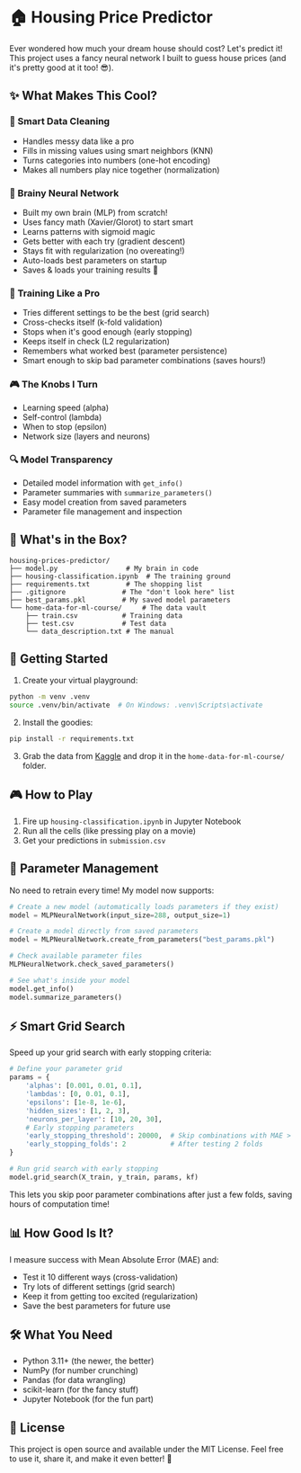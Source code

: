 # 🏠 Housing Price Predictor

Ever wondered how much your dream house should cost? Let's predict it! This project uses a fancy neural network I built to guess house prices (and it's pretty good at it too! 😎).

## ✨ What Makes This Cool?

### 🧹 Smart Data Cleaning
- Handles messy data like a pro
- Fills in missing values using smart neighbors (KNN)
- Turns categories into numbers (one-hot encoding)
- Makes all numbers play nice together (normalization)

### 🧠 Brainy Neural Network
- Built my own brain (MLP) from scratch!
- Uses fancy math (Xavier/Glorot) to start smart
- Learns patterns with sigmoid magic
- Gets better with each try (gradient descent)
- Stays fit with regularization (no overeating!)
- Auto-loads best parameters on startup
- Saves & loads your training results 💾

### 🎯 Training Like a Pro
- Tries different settings to be the best (grid search)
- Cross-checks itself (k-fold validation)
- Stops when it's good enough (early stopping)
- Keeps itself in check (L2 regularization)
- Remembers what worked best (parameter persistence)
- Smart enough to skip bad parameter combinations (saves hours!)

### 🎮 The Knobs I Turn
- Learning speed (alpha)
- Self-control (lambda)
- When to stop (epsilon)
- Network size (layers and neurons)

### 🔍 Model Transparency
- Detailed model information with `get_info()`
- Parameter summaries with `summarize_parameters()`
- Easy model creation from saved parameters
- Parameter file management and inspection

## 📁 What's in the Box?

```
housing-prices-predictor/
├── model.py                 # My brain in code
├── housing-classification.ipynb  # The training ground
├── requirements.txt         # The shopping list
├── .gitignore              # The "don't look here" list
├── best_params.pkl         # My saved model parameters
└── home-data-for-ml-course/     # The data vault
    ├── train.csv           # Training data
    ├── test.csv            # Test data
    └── data_description.txt # The manual
```

## 🚀 Getting Started

1. Create your virtual playground:
```bash
python -m venv .venv
source .venv/bin/activate  # On Windows: .venv\Scripts\activate
```

2. Install the goodies:
```bash
pip install -r requirements.txt
```

3. Grab the data from [Kaggle](https://www.kaggle.com/competitions/home-data-for-ml-course/data) and drop it in the `home-data-for-ml-course/` folder.

## 🎮 How to Play

1. Fire up `housing-classification.ipynb` in Jupyter Notebook
2. Run all the cells (like pressing play on a movie)
3. Get your predictions in `submission.csv`

## 💾 Parameter Management

No need to retrain every time! My model now supports:

```python
# Create a new model (automatically loads parameters if they exist)
model = MLPNeuralNetwork(input_size=288, output_size=1)

# Create a model directly from saved parameters
model = MLPNeuralNetwork.create_from_parameters("best_params.pkl")

# Check available parameter files
MLPNeuralNetwork.check_saved_parameters()

# See what's inside your model
model.get_info()
model.summarize_parameters()
```

## ⚡ Smart Grid Search

Speed up your grid search with early stopping criteria:

```python
# Define your parameter grid
params = {
    'alphas': [0.001, 0.01, 0.1],
    'lambdas': [0, 0.01, 0.1],
    'epsilons': [1e-8, 1e-6],
    'hidden_sizes': [1, 2, 3],
    'neurons_per_layer': [10, 20, 30],
    # Early stopping parameters
    'early_stopping_threshold': 20000,  # Skip combinations with MAE > 20000
    'early_stopping_folds': 2           # After testing 2 folds
}

# Run grid search with early stopping
model.grid_search(X_train, y_train, params, kf)
```

This lets you skip poor parameter combinations after just a few folds, saving hours of computation time!

## 📊 How Good Is It?

I measure success with Mean Absolute Error (MAE) and:
- Test it 10 different ways (cross-validation)
- Try lots of different settings (grid search)
- Keep it from getting too excited (regularization)
- Save the best parameters for future use

## 🛠️ What You Need

- Python 3.11+ (the newer, the better)
- NumPy (for number crunching)
- Pandas (for data wrangling)
- scikit-learn (for the fancy stuff)
- Jupyter Notebook (for the fun part)

## 📝 License

This project is open source and available under the MIT License. Feel free to use it, share it, and make it even better! 🚀